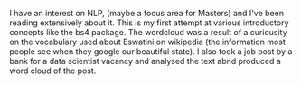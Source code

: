 I have an interest on NLP, (maybe a focus area for Masters) and I've been reading extensively about it. This is my first attempt at various introductory concepts like the bs4 package. The wordcloud was a result of a curiousity on the vocabulary used about Eswatini on wikipedia (the information most people see when they google our beautiful state). 
I also took a job post by a bank for a data scientist vacancy and analysed the text abnd produced a word cloud of the post.
